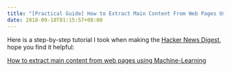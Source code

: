 ```yaml
---
title: "[Practical Guide] How to Extract Main Content From Web Pages Using Machine-Learning"
date: 2018-09-18T01:15:57+08:00
---
```


Here is a step-by-step tutorial I took when making the [Hacker News Digest](http://hackernews.betacat.io/), hope you find it helpful:

[How to extract main content from web pages using Machine-Learning](https://github.com/polyrabbit/hacker-news-digest/blob/master/%5Btutorial%5D%20How-to-extract-main-content-from-web-pages-using-Machine-Learning.ipynb)